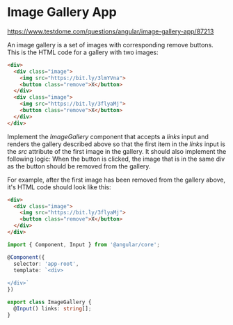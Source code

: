 # Image Gallery App
https://www.testdome.com/questions/angular/image-gallery-app/87213

An image gallery is a set of images with corresponding remove buttons. This is the HTML code for a gallery with two images:
```HTML
<div>
  <div class="image">
    <img src="https://bit.ly/3lmYVna">
    <button class="remove">X</button>
  </div>
  <div class="image">
    <img src="https://bit.ly/3flyaMj">
    <button class="remove">X</button>
  </div>
</div>
```
Implement the _ImageGallery_ component that accepts a _links_ input and renders the gallery described above so that the first item in the _links_ input is the _src_ attribute of the first image in the gallery. It should also implement the following logic: When the button is clicked, the image that is in the same div as the button should be removed from the gallery.

For example, after the first image has been removed from the gallery above, it's HTML code should look like this:
```HTML
<div>
  <div class="image">
    <img src="https://bit.ly/3flyaMj">
    <button class="remove">X</button>
  </div>
</div>
```

```TypeScript
import { Component, Input } from '@angular/core';

@Component({
  selector: 'app-root',
  template: `<div>
  
</div>`
})

export class ImageGallery {
  @Input() links: string[];
}
```
